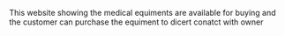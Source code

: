 This website showing the medical equiments are available for buying and the customer can purchase the equiment to dicert conatct with owner 
